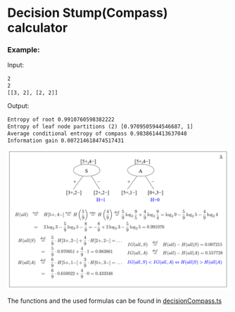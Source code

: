# Decision Stump(Compass) calculator

### Example:

Input:
```
2
2
[[3, 2], [2, 2]]
```

Output:
```
Entropy of root 0.9910760598382222
Entropy of leaf node partitions (2) [0.9709505944546687, 1]
Average conditional entropy of compass 0.9838614413637048
Information gain 0.007214618474517431
```

![Explanation](images/explanation.png "Explanation")

The functions and the used formulas can be found in [decisionCompass.ts](../library/decisionCompass.ts)
